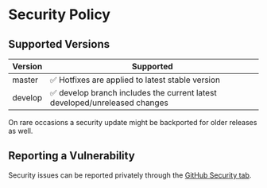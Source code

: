 # Security Policy

## Supported Versions

| Version | Supported          |
| ------- | ------------------ |
| master   | :white_check_mark: Hotfixes are applied to latest stable version |
| develop  | :white_check_mark: develop branch includes the current latest developed/unreleased changes |

On rare occasions a security update might be backported for older releases as well.

## Reporting a Vulnerability

Security issues can be reported privately through the [GitHub Security tab](https://github.com/oskariorg/oskari-documentation/security).
